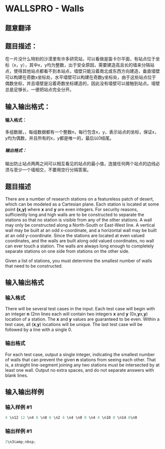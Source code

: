 # WALLSPRO - Walls

## 题意翻译

## 题目描述：

在一片没什么特别的沙漠里有许多研究站，可以看做是笛卡尔平面，有站点位于坐标（x，y），其中x，y均为整数，出于安全原因，需要建造高且长的墙来分隔站点，使得其他站点都看不到本站点，墙壁只能沿着南北或东西方向建造，垂直墙壁可以构建在奇数x坐标处，水平墙壁可以构建在奇数y坐标处，由于这些站点位于偶数坐标，并且墙壁是沿着奇数坐标建造的，因此没有墙壁可以接触到站点。墙壁总是足够长，一便把站点完全分开。

## 输入输出格式：

#### 输入格式：

多组数据，，每组数据都有一个整数n，每行包含x，y，表示站点的坐标，保证x，y均为偶数，并且所有的x，y都是唯一的，最后以0结尾。

##### 输出格式：

输出防止站点两两之间可以相互看见的站点的最小值，连接任何两个站点的边线必须与至少一个墙相交，不要用空行分隔答案。

## 题目描述

There are a number of research stations on a featureless patch of desert, which can be modeled as a Cartesian plane. Each station is located at some point **(x,y)** where **x** and **y** are even integers. For security reasons, sufficiently long and high walls are to be constructed to separate the stations so that no station is visible from any of the other stations. A wall may only be constructed along a North-South or East-West line. A vertical wall may be built at an odd x-coordinate, and a horizontal wall may be built at an odd y-coordinate. Since the stations are located at even valued coordinates, and the walls are built along odd valued coordinates, no wall can ever touch a station. The walls are always long enough to completely separate stations on one side from stations on the other side.

Given a list of stations, you must determine the smallest number of walls that need to be constructed.

## 输入输出格式

### 输入格式

There will be several test cases in the input. Each test case will begin with an integer **n** (2nn lines each will contain two integers **x** and **y** (0x,**y**x,**y**) location of a station. The **x** and **y** values are guaranteed to be even. Within a test case, all (**x**,**y**) locations will be unique. The last test case will be followed by a line with a single 0.

### 输出格式

For each test case, output a single integer, indicating the smallest number of walls that can prevent the given **n** stations from seeing each other. That is, a straight line-segment joining any two stations must be intersected by at least one wall. Output no extra spaces, and do not separate answers with blank lines.

## 输入输出样例

### 输入样例 #1

```cpp
4 \n12 12 \n4 8 \n8 6 \n2 4 \n4 \n0 0 \n4 4 \n10 8 \n14 6\n0
```


### 输出样例 #1

```cpp
2\n3&amp;nbsp;
```


